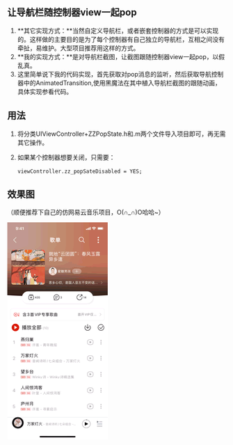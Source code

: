 ## 让导航栏随控制器view一起pop

1. **其它实现方式：**当然自定义导航栏，或者嵌套控制器的方式是可以实现的。这样做的主要目的是为了每个控制器有自己独立的导航栏，互相之间没有牵扯，易维护。大型项目推荐用这样的方式。
2. **我的实现方式：**是对导航栏截图，让截图跟随控制器view一起pop，以假乱真。
3. 这里简单说下我的代码实现，首先获取对pop消息的监听，然后获取导航控制器中的AnimatedTransition,使用黑魔法在其中植入导航栏截图的跟随动画，具体实现参看代码。

## 用法

1. 将分类UIViewController+ZZPopState.h和.m两个文件导入项目即可，再无需其它操作。
2. 如果某个控制器想要关闭，只需要：

	```objc
	viewController.zz_popSateDisabled = YES;
    ```
	
## 效果图 

（顺便推荐下自己的仿网易云音乐项目，O(∩_∩)O哈哈~）

![Examples](_Gifs/pop1.gif)


